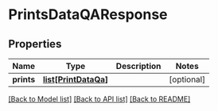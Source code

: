 # PrintsDataQAResponse

## Properties
Name | Type | Description | Notes
------------ | ------------- | ------------- | -------------
**prints** | [**list[PrintDataQa]**](PrintDataQa.md) |  | [optional] 

[[Back to Model list]](../README.md#documentation-for-models) [[Back to API list]](../README.md#documentation-for-api-endpoints) [[Back to README]](../README.md)


